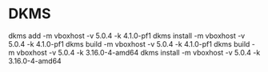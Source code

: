 # DKMS

dkms add -m vboxhost -v 5.0.4 -k 4.1.0-pf1
dkms install -m vboxhost -v 5.0.4 -k 4.1.0-pf1
dkms build -m vboxhost -v 5.0.4 -k 4.1.0-pf1 
dkms build -m vboxhost -v 5.0.4 -k 3.16.0-4-amd64
dkms install -m vboxhost -v 5.0.4 -k 3.16.0-4-amd64
